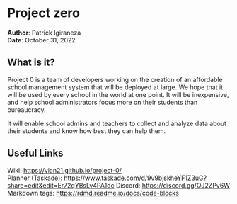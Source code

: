 # Project zero
**Author**: Patrick Igiraneza   
**Date**: October 31, 2022

## What is it?
Project 0 is a team of developers working on the creation of an affordable school management system that will be deployed at large. We hope that it will be used by every school in the world at one point. It will be inexpensive, and help school administrators focus more on their students than bureaucracy.

It will enable school admins and teachers to collect and analyze data about their students and know how best they can help them.

## Useful Links
Wiki: https://vian21.github.io/project-0/  
Planner (Taskade): https://www.taskade.com/d/9v9bjskheYF1Z3uG?share=edit&edit=Er72qYBsLv4PA1dc
Discord: https://discord.gg/QJ2ZPv6W   
Markdown tags: https://rdmd.readme.io/docs/code-blocks